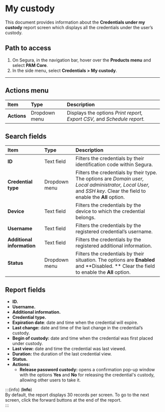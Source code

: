 # My custody

This document provides information about the **Credentials under my custody** report screen which displays all the credentials under the user’s custody.

## Path to access

1. On Segura, in the navigation bar, hover over the **Products menu** and select **PAM Core**.  
2. In the side menu, select **Credentials > My custody**.

---
## Actions menu

| **Item** | **Type** | **Description** |
| :---- | :---- | :---- |
| **Actions** | Dropdown menu | Displays the options *Print report, Export CSV,* and *Schedule report.* |

## Search fields

| **Item** | **Type** | **Description** |
| :---- | :---- | :---- |
| **ID** | Text field | Filters the credentials by their identification code within Segura. |
| **Credential type** | Dropdown menu | Filters the credentials by their type. The options are *Domain user, Local administrator, Local User,* and *SSH key*. Clear the field to enable the **All** option. |
| **Device** | Text field | Filters the credentials by the device to which the credential belongs. |
| **Username** | Text field | Filters the credentials by the registered credential’s username. |
| **Additional information** | Text field | Filters the credentials by the registered additional information. |
| **Status** | Dropdown menu | Filters the credentials by their situation. The options are **Enabled** and **Disabled. ** Clear the field to enable the **All** option. |

## Report fields

* **ID.**  
* **Username.**  
* **Additional information.**  
* **Credential type.**  
* **Expiration date**: date and time when the credential will expire.  
* **Last change:** date and time of the last change in the credential’s custody.  
* **Begin of custody:** date and time when the credential was first placed under custody.  
* **Last view:** date and time the credential was last viewed.  
* **Duration:** the duration of the last credential view.  
* **Status.**  
* **Actions:**  
  * **Release password custody:** opens a confirmation pop-up window with the options **Yes** and **No** for releasing the credential's custody, allowing other users to take it.

:::(info) (**Info**)  
By default, the report displays 30 records per screen. To go to the next screen, click the forward buttons at the end of the report.  
:::
